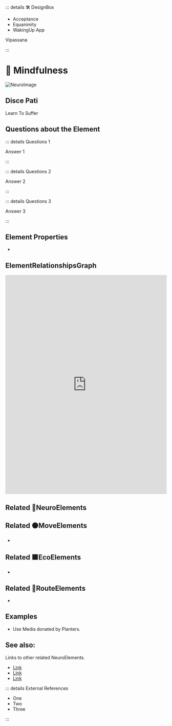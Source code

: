 ::: details 🛠 DesignBox

- Acceptance
- Equanimity
- WakingUp App

Vipassana

:::

# 💜 <neuro>Mindfulness</neuro>

![NeuroImage](/Neuro/NeuroImage.png)

## Disce Pati 

Learn To Suffer


## Questions about the Element

::: details Questions 1

Answer 1

:::

::: details Questions 2

Answer 2

:::

::: details Questions 3

Answer 3

:::
## Element Properties

- 

## ElementRelationshipsGraph

<iframe 
    width="100%" 
    height="684" 
    frameborder="0"
    src="https://observablehq.com/embed/@d3/force-directed-graph/2?cells=chart"
></iframe>

## Related 💜<neuro>NeuroElements</neuro> 

## Related 🟠<move>MoveElements</move>
- 
## Related 🟩<eco>EcoElements</eco>
- 
## Related 🔺<route>RouteElements</route>
- 

## Examples

- Use Media donated by Planters. 

## See also:

Links to other related NeuroElements. 

- [Link]()
- [Link]()
- [Link]()

::: details External References

- One
- Two
- Three

:::

